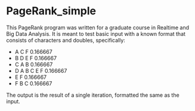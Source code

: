 # PageRank_simple
<p>This PageRank program was written for a graduate course in Realtime and Big Data Analysis. It is meant to test basic input with a known format that consists of characters and doubles, specifically:</p>
<ul>
<li>A C F 0.166667</li>
<li>B D E F 0.166667</li>
<li>C A B 0.166667</li>
<li>D A B C E F 0.166667</li>
<li>E F 0.166667</li>
<li>F B C 0.166667</li>
</ul>
<p>The output is the result of a single iteration, formatted the same as the input.</p>
